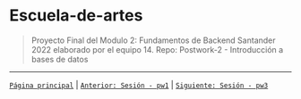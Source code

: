 # Escuela-de-artes

>Proyecto Final del Modulo 2: Fundamentos de Backend Santander 2022 elaborado por el equipo 14.
>Repo: Postwork-2 - Introducción a bases de datos


-------
[`Página principal`](../../Readme.md) | [`Anterior: Sesión - pw1`](../pw1/README.md) | [`Siguiente: Sesión - pw3`](../pw3/README.md)